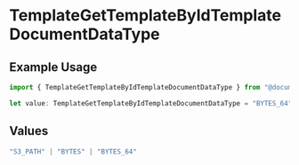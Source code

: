 # TemplateGetTemplateByIdTemplateDocumentDataType

## Example Usage

```typescript
import { TemplateGetTemplateByIdTemplateDocumentDataType } from "@documenso/sdk-typescript/models/operations";

let value: TemplateGetTemplateByIdTemplateDocumentDataType = "BYTES_64";
```

## Values

```typescript
"S3_PATH" | "BYTES" | "BYTES_64"
```